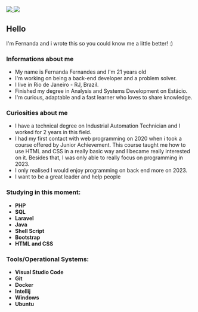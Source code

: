 
<div>

  <a href="https://www.linkedin.com/in/fernanda-fernandes-dev" target='_blank'>
    <img src="https://img.shields.io/badge/LinkedIn-0077B5?style=for-the-badge&logo=linkedin&logoColor=white">
  </a>

  <a href="https://twitter.com/dev_fernanda" target='_blank'>
    <img src="https://img.shields.io/badge/Twitter-1DA1F2?style=for-the-badge&logo=twitter&logoColor=white">
  </a>


</div>

## Hello 
I'm Fernanda and i wrote this so you could know me a little better! :)

### Informations about me 
- My name is Fernanda Fernandes and I'm 21 years old
- I'm working on being a back-end developer and a problem solver.
- I live in Rio de Janeiro - RJ, Brazil.
- Finished my degree in Analysis and Systems Development on Estácio.
- I'm curious, adaptable and a fast learner who loves to share knowledge.

### Curiosities about me 
- I have a technical degree on Industrial Automation Technician and I worked for 2 years in this field.
- I had my first contact with web programming on 2020 when i took a course offered by Junior Achievement. This course taught me how to use HTML and CSS in a really basic way and I became really interested on it. Besides that, I was only able to really focus on programming in 2023.
- I only realised I would enjoy programming on back end more on 2023. 
- I want to be a great leader and help people 

  
### Studying in this moment:
- **PHP**
- **SQL**
- **Laravel**
- **Java** 
- **Shell Script**
- **Bootstrap**
- **HTML and CSS**

### Tools/Operational Systems:
- **Visual Studio Code**
- **Git**
- **Docker**
- **Intellij** 
- **Windows**
- **Ubuntu**    





